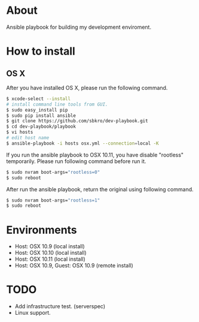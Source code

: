 # About
Ansible playbook for building my development enviroment.


# How to install

## OS X

After you have installed OS X, please run the following command.

```sh
$ xcode-select --install
# install command line tools from GUI.
$ sudo easy_install pip
$ sudo pip install ansible
$ git clone https://github.com/sbkro/dev-playbook.git
$ cd dev-playbook/playbook
$ vi hosts
# edit host name
$ ansible-playbook -i hosts osx.yml --connection=local -K
```

If you run the ansible playbook to OSX 10.11, you have disable "rootless" temporarily.
Please run following command before run it.

```sh
$ sudo nvram boot-args="rootless=0"
$ sudo reboot
```

After run the ansible playbook, return the original using following command.

```sh
$ sudo nvram boot-args="rootless=1"
$ sudo reboot
```


# Environments
* Host: OSX 10.9  (local install)
* Host: OSX 10.10 (local install)
* Host: OSX 10.11 (local install)
* Host: OSX 10.9, Guest: OSX 10.9 (remote install)


# TODO
* Add infrastructure test. (serverspec)
* Linux support.
